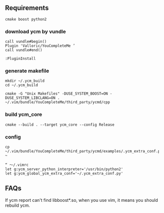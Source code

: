 ## Requirements

`cmake boost python2`

### download ycm by vundle

```
call vundle#begin()
Plugin 'Valloric/YouCompleteMe ’
call vundle#end()

:PluginInstall
```

### generate makefile

```
mkdir ~/.ycm_build
cd ~/.ycm_build

cmake -G "Unix Makefiles" -DUSE_SYSTEM_BOOST=ON -DUSE_SYSTEM_LIBCLANG=ON . ~/.vim/bundle/YouCompleteMe/third_party/ycmd/cpp
```

### build ycm_core

`cmake --build . --target ycm_core --config Release`

### config

```
cp ~/.vim/bundle/YouCompleteMe/third_party/ycmd/examples/.ycm_extra_conf.py ~

“ ～/.vimrc
let g:ycm_server_python_interpreter='/usr/bin/python2'
let g:ycm_global_ycm_extra_conf='~/.ycm_extra_conf.py'
```

## FAQs

If ycm report can't find libboost\*.so, when you use vim, it means you should rebuild ycm.
